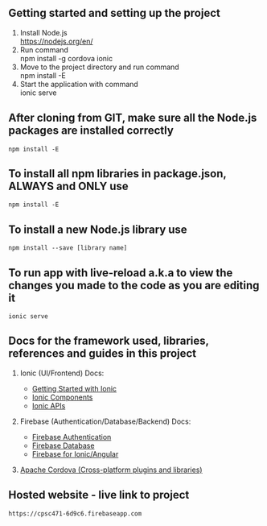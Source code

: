 ## Getting started and setting up the project
1. Install Node.js  
    https://nodejs.org/en/  
2. Run command  
    npm install -g cordova ionic
3. Move to the project directory and run command  
    npm install -E  
4. Start the application with command  
    ionic serve  

## After cloning from GIT, make sure all the Node.js packages are installed correctly
    npm install -E


## To install all npm libraries in package.json, ALWAYS and ONLY use
    npm install -E


## To install a new Node.js library use
    npm install --save [library name]


## To run app with live-reload a.k.a to view the changes you made to the code as you are editing it
    ionic serve


## Docs for the framework used, libraries, references and guides in this project
1. Ionic (UI/Frontend) Docs:  
    * [Getting Started with Ionic](https://ionicframework.com/getting-started)
    * [Ionic Components](https://ionicframework.com/docs/components)
    * [Ionic APIs](https://ionicframework.com/docs/api)

2. Firebase (Authentication/Database/Backend) Docs:  
    * [Firebase Authentication](https://firebase.google.com/docs/auth)
    * [Firebase Database](https://firebase.google.com/docs/database)
    * [Firebase for Ionic/Angular](https://github.com/angular/angularfire2)

3. [Apache Cordova (Cross-platform plugins and libraries)](https://cordova.apache.org/plugins/)


## Hosted website - live link to project
    https://cpsc471-6d9c6.firebaseapp.com
